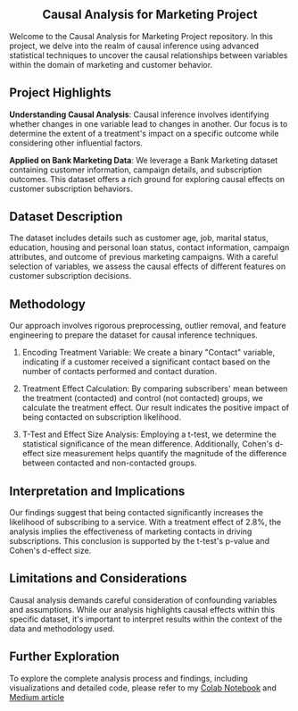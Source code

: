 <h2 align="center">
Causal Analysis for Marketing Project
</h2>  

Welcome to the Causal Analysis for Marketing Project repository. In this project, we delve into the realm of causal inference using advanced statistical techniques to uncover the causal relationships between variables within the domain of marketing and customer behavior.

## Project Highlights

**Understanding Causal Analysis**: Causal inference involves identifying whether changes in one variable lead to changes in another. Our focus is to determine the extent of a treatment's impact on a specific outcome while considering other influential factors.

**Applied on Bank Marketing Data**: We leverage a Bank Marketing dataset containing customer information, campaign details, and subscription outcomes. This dataset offers a rich ground for exploring causal effects on customer subscription behaviors.

## Dataset Description
The dataset includes details such as customer age, job, marital status, education, housing and personal loan status, contact information, campaign attributes, and outcome of previous marketing campaigns. With a careful selection of variables, we assess the causal effects of different features on customer subscription decisions.


## Methodology
Our approach involves rigorous preprocessing, outlier removal, and feature engineering to prepare the dataset for causal inference techniques.

1. Encoding Treatment Variable: We create a binary "Contact" variable, indicating if a customer received a significant contact based on the number of contacts performed and contact duration.

2. Treatment Effect Calculation: By comparing subscribers' mean between the treatment (contacted) and control (not contacted) groups, we calculate the treatment effect. Our result indicates the positive impact of being contacted on subscription likelihood.

3. T-Test and Effect Size Analysis: Employing a t-test, we determine the statistical significance of the mean difference. Additionally, Cohen's d-effect size measurement helps quantify the magnitude of the difference between contacted and non-contacted groups.

## Interpretation and Implications
Our findings suggest that being contacted significantly increases the likelihood of subscribing to a service. With a treatment effect of 2.8%, the analysis implies the effectiveness of marketing contacts in driving subscriptions. This conclusion is supported by the t-test's p-value and Cohen's d-effect size.

## Limitations and Considerations
Causal analysis demands careful consideration of confounding variables and assumptions. While our analysis highlights causal effects within this specific dataset, it's important to interpret results within the context of the data and methodology used.

## Further Exploration
To explore the complete analysis process and findings, including visualizations and detailed code, please refer to my [Colab Notebook](https://github.com/shardulchavan/Crash_Course_in_Causality/blob/main/Crash_Course_in_Causality.ipynb) and [Medium article](https://medium.com/@chavan.shardul360/forecasting-climate-change-an-exploratory-time-series-data-analysis-approach-32ccc6ab7421)
